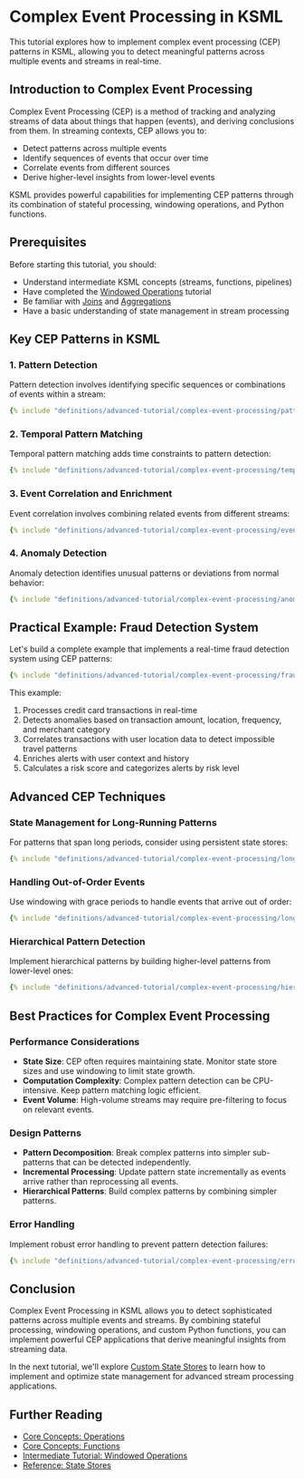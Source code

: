 # Complex Event Processing in KSML

This tutorial explores how to implement complex event processing (CEP) patterns in KSML, allowing you to detect meaningful patterns across multiple events and streams in real-time.

## Introduction to Complex Event Processing

Complex Event Processing (CEP) is a method of tracking and analyzing streams of data about things that happen (events), and deriving conclusions from them. In streaming contexts, CEP allows you to:

- Detect patterns across multiple events
- Identify sequences of events that occur over time
- Correlate events from different sources
- Derive higher-level insights from lower-level events

KSML provides powerful capabilities for implementing CEP patterns through its combination of stateful processing, windowing operations, and Python functions.

## Prerequisites

Before starting this tutorial, you should:

- Understand intermediate KSML concepts (streams, functions, pipelines)
- Have completed the [Windowed Operations](../intermediate/windowed-operations.md) tutorial
- Be familiar with [Joins](../intermediate/joins.md) and [Aggregations](../intermediate/aggregations.md)
- Have a basic understanding of state management in stream processing

## Key CEP Patterns in KSML

### 1. Pattern Detection

Pattern detection involves identifying specific sequences or combinations of events within a stream:

```yaml
{% include "definitions/advanced-tutorial/complex-event-processing/pattern-detection.yaml" %}
```

### 2. Temporal Pattern Matching

Temporal pattern matching adds time constraints to pattern detection:

```yaml
{% include "definitions/advanced-tutorial/complex-event-processing/temporal-pattern-matching.yaml" %}
```

### 3. Event Correlation and Enrichment

Event correlation involves combining related events from different streams:

```yaml
{% include "definitions/advanced-tutorial/complex-event-processing/event-correlation-and-enrichment.yaml" %}
```

### 4. Anomaly Detection

Anomaly detection identifies unusual patterns or deviations from normal behavior:

```yaml
{% include "definitions/advanced-tutorial/complex-event-processing/anomaly-detection.yaml" %}
```

## Practical Example: Fraud Detection System

Let's build a complete example that implements a real-time fraud detection system using CEP patterns:

```yaml
{% include "definitions/advanced-tutorial/complex-event-processing/fraud-detection.yaml" %}
```

This example:
1. Processes credit card transactions in real-time
2. Detects anomalies based on transaction amount, location, frequency, and merchant category
3. Correlates transactions with user location data to detect impossible travel patterns
4. Enriches alerts with user context and history
5. Calculates a risk score and categorizes alerts by risk level

## Advanced CEP Techniques

### State Management for Long-Running Patterns

For patterns that span long periods, consider using persistent state stores:

```yaml
{% include "definitions/advanced-tutorial/complex-event-processing/long-term-pattern-store.yaml" %}
```

### Handling Out-of-Order Events

Use windowing with grace periods to handle events that arrive out of order:

```yaml
{% include "definitions/advanced-tutorial/complex-event-processing/long-term-pattern-store.yaml" %}
```

### Hierarchical Pattern Detection

Implement hierarchical patterns by building higher-level patterns from lower-level ones:

```yaml
{% include "definitions/advanced-tutorial/complex-event-processing/hierarchical-pattern-detection.yaml" %}
```

## Best Practices for Complex Event Processing

### Performance Considerations

- **State Size**: CEP often requires maintaining state. Monitor state store sizes and use windowing to limit state growth.
- **Computation Complexity**: Complex pattern detection can be CPU-intensive. Keep pattern matching logic efficient.
- **Event Volume**: High-volume streams may require pre-filtering to focus on relevant events.

### Design Patterns

- **Pattern Decomposition**: Break complex patterns into simpler sub-patterns that can be detected independently.
- **Incremental Processing**: Update pattern state incrementally as events arrive rather than reprocessing all events.
- **Hierarchical Patterns**: Build complex patterns by combining simpler patterns.

### Error Handling

Implement robust error handling to prevent pattern detection failures:

```yaml
{% include "definitions/advanced-tutorial/complex-event-processing/error-handling.yaml" %}
```

## Conclusion

Complex Event Processing in KSML allows you to detect sophisticated patterns across multiple events and streams. By combining stateful processing, windowing operations, and custom Python functions, you can implement powerful CEP applications that derive meaningful insights from streaming data.

In the next tutorial, we'll explore [Custom State Stores](custom-state-stores.md) to learn how to implement and optimize state management for advanced stream processing applications.

## Further Reading

- [Core Concepts: Operations](../../core-concepts/operations.md)
- [Core Concepts: Functions](../../core-concepts/functions.md)
- [Intermediate Tutorial: Windowed Operations](../intermediate/windowed-operations.md)
- [Reference: State Stores](../../reference/data-type-reference.md)
